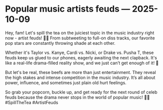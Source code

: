 # Popular music artists feuds — 2025-10-09

Hey, fam! Let's spill the tea on the juiciest topic in the music industry right now - artist feuds! 🎤🔥 From subtweeting to full-on diss tracks, our favorite pop stars are constantly throwing shade at each other. 

Whether it's Taylor vs. Kanye, Cardi vs. Nicki, or Drake vs. Pusha T, these feuds keep us glued to our phones, eagerly awaiting the next clapback. It's like a real-life drama-filled reality show, and we just can’t get enough of it! 👀

But let's be real, these beefs are more than just entertainment. They reveal the high stakes and intense competition in the music industry. It’s all about power, influence, and sometimes just plain old hurt feelings. 

So grab your popcorn, buckle up, and get ready for the next round of celeb feuds because the drama never stops in the world of popular music! 🍿🎶 #SpillTheTea #ArtistFeuds